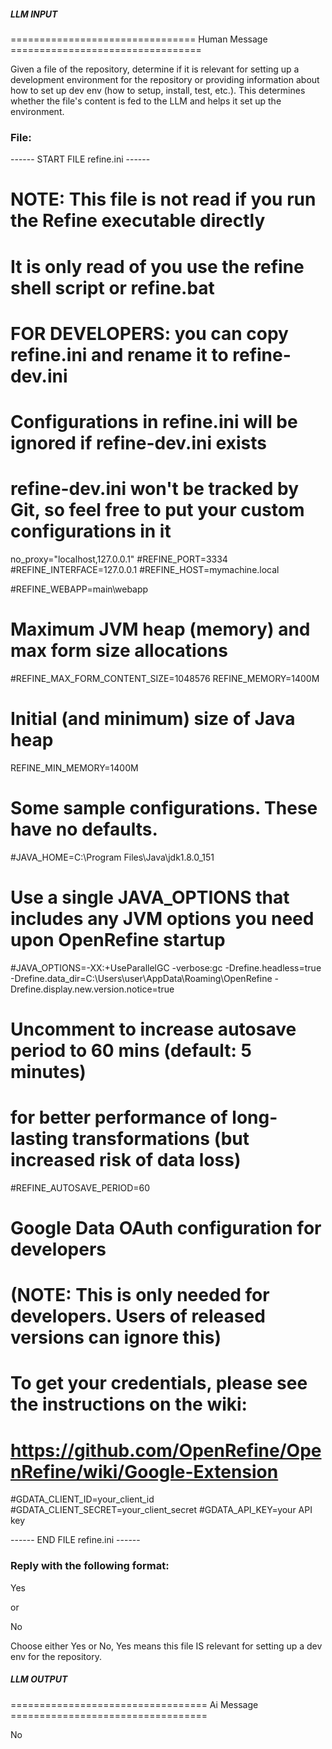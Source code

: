 ##### LLM INPUT #####
================================ Human Message =================================

Given a file of the repository, determine if it is relevant for setting up a development environment for the repository or providing information about how to set up dev env (how to setup, install, test, etc.). This determines whether the file's content is fed to the LLM and helps it set up the environment.

### File:
------ START FILE refine.ini ------
# NOTE: This file is not read if you run the Refine executable directly
# It is only read of you use the refine shell script or refine.bat

# FOR DEVELOPERS: you can copy refine.ini and rename it to refine-dev.ini
# Configurations in refine.ini will be ignored if refine-dev.ini exists
# refine-dev.ini won't be tracked by Git, so feel free to put your custom configurations in it

no_proxy="localhost,127.0.0.1"
#REFINE_PORT=3334
#REFINE_INTERFACE=127.0.0.1
#REFINE_HOST=mymachine.local

#REFINE_WEBAPP=main\webapp

# Maximum JVM heap (memory) and max form size allocations
#REFINE_MAX_FORM_CONTENT_SIZE=1048576
REFINE_MEMORY=1400M

# Initial (and minimum) size of Java heap
REFINE_MIN_MEMORY=1400M

# Some sample configurations. These have no defaults.
#JAVA_HOME=C:\Program Files\Java\jdk1.8.0_151
# Use a single JAVA_OPTIONS that includes any JVM options you need upon OpenRefine startup
#JAVA_OPTIONS=-XX:+UseParallelGC -verbose:gc -Drefine.headless=true -Drefine.data_dir=C:\Users\user\AppData\Roaming\OpenRefine -Drefine.display.new.version.notice=true

# Uncomment to increase autosave period to 60 mins (default: 5 minutes)
# for better performance of long-lasting transformations (but increased risk of data loss)
#REFINE_AUTOSAVE_PERIOD=60

# Google Data OAuth configuration for developers
# (NOTE: This is only needed for developers. Users of released versions can ignore this)
# To get your credentials, please see the instructions on the wiki:
#   https://github.com/OpenRefine/OpenRefine/wiki/Google-Extension
#GDATA_CLIENT_ID=your_client_id
#GDATA_CLIENT_SECRET=your_client_secret
#GDATA_API_KEY=your API key

------ END FILE refine.ini ------

### Reply with the following format:

<rel>Yes</rel>

or

<rel>No</rel>

Choose either Yes or No, Yes means this file IS relevant for setting up a dev env for the repository.

##### LLM OUTPUT #####
================================== Ai Message ==================================

<rel>No</rel>